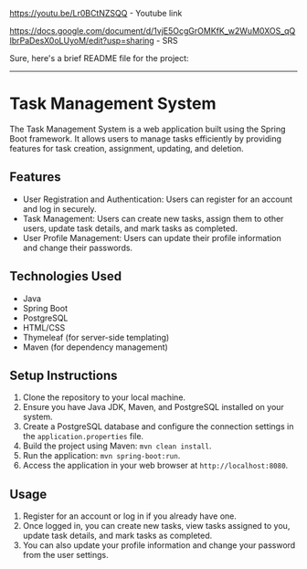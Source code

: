https://youtu.be/Lr0BCtNZSQQ - Youtube link

https://docs.google.com/document/d/1vjE5OcgGrOMKfK_w2WuM0XOS_qQIbrPaDesX0oLUyoM/edit?usp=sharing - SRS

Sure, here's a brief README file for the project:

---

# Task Management System

The Task Management System is a web application built using the Spring Boot framework. It allows users to manage tasks efficiently by providing features for task creation, assignment, updating, and deletion.

## Features

- User Registration and Authentication: Users can register for an account and log in securely.
- Task Management: Users can create new tasks, assign them to other users, update task details, and mark tasks as completed.
- User Profile Management: Users can update their profile information and change their passwords.

## Technologies Used

- Java
- Spring Boot
- PostgreSQL
- HTML/CSS
- Thymeleaf (for server-side templating)
- Maven (for dependency management)

## Setup Instructions

1. Clone the repository to your local machine.
2. Ensure you have Java JDK, Maven, and PostgreSQL installed on your system.
3. Create a PostgreSQL database and configure the connection settings in the `application.properties` file.
4. Build the project using Maven: `mvn clean install`.
5. Run the application: `mvn spring-boot:run`.
6. Access the application in your web browser at `http://localhost:8080`.

## Usage

1. Register for an account or log in if you already have one.
2. Once logged in, you can create new tasks, view tasks assigned to you, update task details, and mark tasks as completed.
3. You can also update your profile information and change your password from the user settings.
